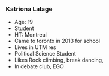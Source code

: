 ### Katriona Lalage
* Age: 19
* Student
* HT: Montreal
* Came to toronto in 2013 for school
* Lives in UTM res
* Political Science Student
* Likes Rock climbing, break dancing,
* In debate club, EGO